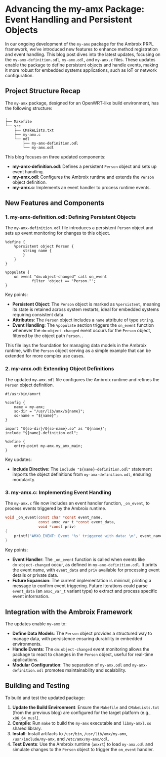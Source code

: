 # Advancing the my-amx Package: Event Handling and Persistent Objects

In our ongoing development of the `my-amx` package for the Ambroix PRPL framework, we’ve introduced new features to enhance method registration and event handling. This blog post dives into the latest updates, focusing on the `my-amx-definition.odl`, `my-amx.odl`, and `my-amx.c` files. These updates enable the package to define persistent objects and handle events, making it more robust for embedded systems applications, such as IoT or network configuration.

## Project Structure Recap

The `my-amx` package, designed for an OpenWRT-like build environment, has the following structure:

```
.
├── Makefile
└── src
    ├── CMakeLists.txt
    ├── my-amx.c
    └── odl
        ├── my-amx-definition.odl
        └── my-amx.odl
```

This blog focuses on three updated components:
- **my-amx-definition.odl**: Defines a persistent `Person` object and sets up event handling.
- **my-amx.odl**: Configures the Ambroix runtime and extends the `Person` object definition.
- **my-amx.c**: Implements an event handler to process runtime events.

## New Features and Components

### 1. **my-amx-definition.odl: Defining Persistent Objects**

The `my-amx-definition.odl` file introduces a persistent `Person` object and sets up event monitoring for changes to this object.

```odl
%define {
    %persistent object Person {
        string name {
        }
    }
}

%populate {
    on event "dm:object-changed" call on_event
            filter 'object == "Person."';
}
```

Key points:
- **Persistent Object**: The `Person` object is marked as `%persistent`, meaning its state is retained across system restarts, ideal for embedded systems requiring consistent data.
- **Attributes**: The `Person` object includes a `name` attribute of type `string`.
- **Event Handling**: The `%populate` section triggers the `on_event` function whenever the `dm:object-changed` event occurs for the `Person` object, filtered by the object path `Person.`.

This file lays the foundation for managing data models in the Ambroix runtime, with the `Person` object serving as a simple example that can be extended for more complex use cases.

### 2. **my-amx.odl: Extending Object Definitions**

The updated `my-amx.odl` file configures the Ambroix runtime and refines the `Person` object definition.

```odl
#!/usr/bin/amxrt

%config {
    name = my-amx;
    so-dir = "/usr/lib/amx/${name}";
    so-name = "${name}";
}

import "${so-dir}/${so-name}.so" as "${name}";
include "${name}-definition.odl";

%define {
    entry-point my-amx.my_amx_main;
}

```

Key updates:
- **Include Directive**: The `include "${name}-definition.odl"` statement imports the object definitions from `my-amx-definition.odl`, ensuring modularity.

### 3. **my-amx.c: Implementing Event Handling**

The `my-amx.c` file now includes an event handler function, `_on_event`, to process events triggered by the Ambroix runtime.

```c
void _on_event(const char *const event_name,
               const amxc_var_t *const event_data,
               void *const priv)
{
    printf("AMXO_EVENT: Event '%s' triggered with data: \n", event_name);
}
```

Key points:
- **Event Handler**: The `_on_event` function is called when events like `dm:object-changed` occur, as defined in `my-amx-definition.odl`. It prints the event name, with `event_data` and `priv` available for processing event details or private data.
- **Future Expansion**: The current implementation is minimal, printing a message to confirm event triggering. Future iterations could parse `event_data` (an `amxc_var_t` variant type) to extract and process specific event information.

## Integration with the Ambroix Framework

The updates enable `my-amx` to:
- **Define Data Models**: The `Person` object provides a structured way to manage data, with persistence ensuring durability in embedded environments.
- **Handle Events**: The `dm:object-changed` event monitoring allows the package to react to changes in the `Person` object, useful for real-time applications.
- **Modular Configuration**: The separation of `my-amx.odl` and `my-amx-definition.odl` promotes maintainability and scalability.

## Building and Testing

To build and test the updated package:
1. **Update the Build Environment**: Ensure the `Makefile` and `CMakeLists.txt` (from the previous blog) are configured for the target platform (e.g., `x86_64_musl`).
2. **Compile**: Run `make` to build the `my-amx` executable and `libmy-amxl.so` shared library.
3. **Install**: Install artifacts to `/usr/bin`, `/usr/lib/amx/my-amx`, `/usr/include/my-amx`, and `/etc/amx/my-amx/odl`.
4. **Test Events**: Use the Ambroix runtime (`amxrt`) to load `my-amx.odl` and simulate changes to the `Person` object to trigger the `on_event` handler.
